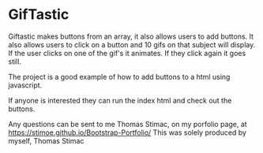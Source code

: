 # GifTastic


Giftastic makes buttons from an array, it also allows users to add buttons.
It also allows users to click on a button and 10 gifs on that subject will display.
If the user clicks on one of the gif's it animates.
If they click again it goes still.

The project is a good example of how to add buttons to a html using javascript.

If anyone is interested they can run the index html and check out the buttons.

Any questions can be sent to me Thomas Stimac, on my porfolio page, at https://stimoe.github.io/Bootstrap-Portfolio/
This was solely produced by myself, Thomas Stimac
